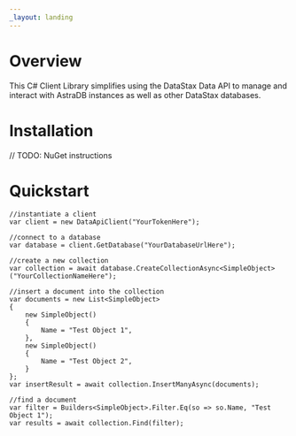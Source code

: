 ```yaml
---
_layout: landing
---
```


# Overview

This C# Client Library simplifies using the DataStax Data API to manage and interact with AstraDB instances as well as other DataStax databases.

# Installation

// TODO: NuGet instructions

# Quickstart

```
//instantiate a client
var client = new DataApiClient("YourTokenHere");

//connect to a database
var database = client.GetDatabase("YourDatabaseUrlHere");

//create a new collection
var collection = await database.CreateCollectionAsync<SimpleObject>("YourCollectionNameHere");

//insert a document into the collection
var documents = new List<SimpleObject>
{
    new SimpleObject()
    {
        Name = "Test Object 1",
    },
    new SimpleObject()
    {
        Name = "Test Object 2",
    }
};
var insertResult = await collection.InsertManyAsync(documents);

//find a document
var filter = Builders<SimpleObject>.Filter.Eq(so => so.Name, "Test Object 1");
var results = await collection.Find(filter);
```